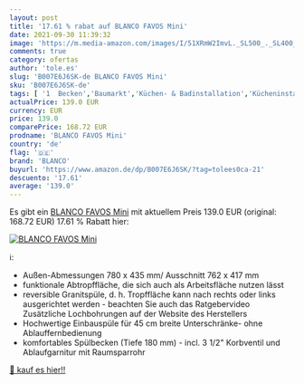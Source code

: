 ```yaml
---
layout: post
title: '17.61 % rabat auf BLANCO FAVOS Mini'
date: 2021-09-30 11:39:32
image: 'https://m.media-amazon.com/images/I/51XRmW2ImvL._SL500_._SL400_.jpg'
comments: true
category: ofertas
author: 'tole.es'
slug: 'B007E6J6SK-de BLANCO FAVOS Mini'
sku: 'B007E6J6SK-de'
tags: [ '1  Becken','Baumarkt','Küchen- & Badinstallation','Kücheninstallation','Küchenspülen','blanco', ]
actualPrice: 139.0 EUR
currency: EUR
price: 139.0
comparePrice: 168.72 EUR
prodname: 'BLANCO FAVOS Mini'
country: 'de'
flag: '🇩🇪'
brand: 'BLANCO'
buyurl: 'https://www.amazon.de/dp/B007E6J6SK/?tag=tolees0ca-21'
descuento: '17.61'
average: '139.0'
---
```


Es gibt ein [BLANCO FAVOS Mini](https://www.amazon.de/dp/B007E6J6SK/?tag=tolees0ca-21) mit aktuellem Preis 139.0 EUR (original: 168.72 EUR) 17.61 % Rabatt hier:

[![BLANCO FAVOS Mini](https://m.media-amazon.com/images/I/51XRmW2ImvL._SL500_._SL400_.jpg)](https://www.amazon.de/dp/B007E6J6SK/?tag=tolees0ca-21)

ℹ️:

- Außen-Abmessungen 780 x 435 mm/ Ausschnitt 762 x 417 mm
- funktionale Abtropffläche, die sich auch als Arbeitsfläche nutzen lässt
- reversible Granitspüle, d. h. Tropffläche kann nach rechts oder links ausgerichtet werden - beachten Sie auch das Ratgebervideo Zusätzliche Lochbohrungen auf der Website des Herstellers
- Hochwertige Einbauspüle für 45 cm breite Unterschränke- ohne Ablauffernbedienung
- komfortables Spülbecken (Tiefe 180 mm) - incl. 3 1/2" Korbventil und Ablaufgarnitur mit Raumsparrohr

[🛒 kauf es hier!!](https://www.amazon.de/dp/B007E6J6SK/?tag=tolees0ca-21)
